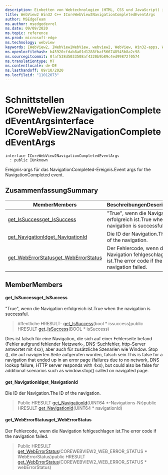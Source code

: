 ```yaml
---
description: Einbetten von Webtechnologien (HTML, CSS und JavaScript) in ihre systemeigenen Anwendungen mit dem Microsoft Edge WebView2-Steuerelement
title: WebView2 Win32 C++ ICoreWebView2NavigationCompletedEventArgs
author: MSEdgeTeam
ms.author: msedgedevrel
ms.date: 09/09/2020
ms.topic: reference
ms.prod: microsoft-edge
ms.technology: webview
keywords: IWebView2, IWebView2WebView, webview2, WebView, Win32-apps, Win32, Edge, ICoreWebView2, ICoreWebView2Controller, Browser-Steuerelement, Edge-HTML, ICoreWebView2NavigationCompletedEventArgs
ms.openlocfilehash: b45920cfdab8a01d1288fbaf566748545b8a2c98
ms.sourcegitcommit: 0faf538d5033508af4320b9b89c4ed99872f0574
ms.translationtype: MT
ms.contentlocale: de-DE
ms.lasthandoff: 09/10/2020
ms.locfileid: "11012073"
---
```

# <span data-ttu-id="7c59e-104">Schnittstellen ICoreWebView2NavigationCompletedEventArgs</span><span class="sxs-lookup"><span data-stu-id="7c59e-104">interface ICoreWebView2NavigationCompletedEventArgs</span></span> 

```
interface ICoreWebView2NavigationCompletedEventArgs
  : public IUnknown
```

<span data-ttu-id="7c59e-105">Ereignis-args für das NavigationCompleted-Ereignis.</span><span class="sxs-lookup"><span data-stu-id="7c59e-105">Event args for the NavigationCompleted event.</span></span>

## <span data-ttu-id="7c59e-106">Zusammenfassung</span><span class="sxs-lookup"><span data-stu-id="7c59e-106">Summary</span></span>

 <span data-ttu-id="7c59e-107">Member</span><span class="sxs-lookup"><span data-stu-id="7c59e-107">Members</span></span>                        | <span data-ttu-id="7c59e-108">Beschreibungen</span><span class="sxs-lookup"><span data-stu-id="7c59e-108">Descriptions</span></span>
--------------------------------|---------------------------------------------
[<span data-ttu-id="7c59e-109">get_IsSuccess</span><span class="sxs-lookup"><span data-stu-id="7c59e-109">get_IsSuccess</span></span>](#get_issuccess) | <span data-ttu-id="7c59e-110">"True", wenn die Navigation erfolgreich ist.</span><span class="sxs-lookup"><span data-stu-id="7c59e-110">True when the navigation is successful.</span></span>
[<span data-ttu-id="7c59e-111">get_NavigationId</span><span class="sxs-lookup"><span data-stu-id="7c59e-111">get_NavigationId</span></span>](#get_navigationid) | <span data-ttu-id="7c59e-112">Die ID der Navigation.</span><span class="sxs-lookup"><span data-stu-id="7c59e-112">The ID of the navigation.</span></span>
[<span data-ttu-id="7c59e-113">get_WebErrorStatus</span><span class="sxs-lookup"><span data-stu-id="7c59e-113">get_WebErrorStatus</span></span>](#get_weberrorstatus) | <span data-ttu-id="7c59e-114">Der Fehlercode, wenn die Navigation fehlgeschlagen ist.</span><span class="sxs-lookup"><span data-stu-id="7c59e-114">The error code if the navigation failed.</span></span>

## <span data-ttu-id="7c59e-115">Member</span><span class="sxs-lookup"><span data-stu-id="7c59e-115">Members</span></span>

#### <span data-ttu-id="7c59e-116">get_IsSuccess</span><span class="sxs-lookup"><span data-stu-id="7c59e-116">get_IsSuccess</span></span> 

<span data-ttu-id="7c59e-117">"True", wenn die Navigation erfolgreich ist.</span><span class="sxs-lookup"><span data-stu-id="7c59e-117">True when the navigation is successful.</span></span>

> <span data-ttu-id="7c59e-118">öffentliche HRESULT- [get_IsSuccess](#get_issuccess)(bool \* issuccess)</span><span class="sxs-lookup"><span data-stu-id="7c59e-118">public HRESULT [get_IsSuccess](#get_issuccess)(BOOL \* isSuccess)</span></span>

<span data-ttu-id="7c59e-119">Dies ist falsch für eine Navigation, die sich auf einer Fehlerseite befand (Fehler aufgrund fehlender Netzwerk-, DNS-Suchfehler, http-Server antwortet mit 4xx), aber auch für zusätzliche Szenarien wie Window. Stop (), die auf navigierten Seite aufgerufen wurden, falsch sein.</span><span class="sxs-lookup"><span data-stu-id="7c59e-119">This is false for a navigation that ended up in an error page (failures due to no network, DNS lookup failure, HTTP server responds with 4xx), but could also be false for additional scenarios such as window.stop() called on navigated page.</span></span>

#### <span data-ttu-id="7c59e-120">get_NavigationId</span><span class="sxs-lookup"><span data-stu-id="7c59e-120">get_NavigationId</span></span> 

<span data-ttu-id="7c59e-121">Die ID der Navigation.</span><span class="sxs-lookup"><span data-stu-id="7c59e-121">The ID of the navigation.</span></span>

> <span data-ttu-id="7c59e-122">Public HRESULT [get_NavigationId](#get_navigationid)(UINT64 \*-Navigations-Nr)</span><span class="sxs-lookup"><span data-stu-id="7c59e-122">public HRESULT [get_NavigationId](#get_navigationid)(UINT64 \* navigationId)</span></span>

#### <span data-ttu-id="7c59e-123">get_WebErrorStatus</span><span class="sxs-lookup"><span data-stu-id="7c59e-123">get_WebErrorStatus</span></span> 

<span data-ttu-id="7c59e-124">Der Fehlercode, wenn die Navigation fehlgeschlagen ist.</span><span class="sxs-lookup"><span data-stu-id="7c59e-124">The error code if the navigation failed.</span></span>

> <span data-ttu-id="7c59e-125">Public HRESULT [get_WebErrorStatus](#get_weberrorstatus)(COREWEBVIEW2_WEB_ERROR_STATUS \* WebErrorStatus)</span><span class="sxs-lookup"><span data-stu-id="7c59e-125">public HRESULT [get_WebErrorStatus](#get_weberrorstatus)(COREWEBVIEW2_WEB_ERROR_STATUS \* webErrorStatus)</span></span>

